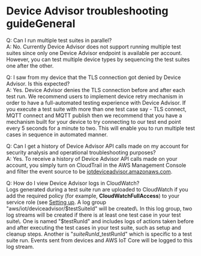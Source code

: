 # Device Advisor troubleshooting guide<a name="device-advisor-troubleshooting"></a>General

Q: Can I run multiple test suites in parallel?  
A: No\. Currently Device Advisor does not support running multiple test suites since only one Device Advisor endpoint is available per account\. However, you can test multiple device types by sequencing the test suites one after the other\.

Q: I saw from my device that the TLS connection got denied by Device Advisor\. Is this expected?  
A: Yes\. Device Advisor denies the TLS connection before and after each test run\. We recommend users to implement device retry mechanism in order to have a full\-automated testing experience with Device Advisor\. If you execute a test suite with more than one test case say \- TLS connect, MQTT connect and MQTT publish then we recommend that you have a mechanism built for your device to try connecting to our test end point every 5 seconds for a minute to two\. This will enable you to run multiple test cases in sequence in automated manner\.

Q: Can I get a history of Device Advisor API calls made on my account for security analysis and operational troubleshooting purposes?   
A: Yes\. To receive a history of Device Advisor API calls made on your account, you simply turn on CloudTrail in the AWS Management Console and filter the event source to be [iotdeviceadvisor\.amazonaws\.com](http://iotdeviceadvisor.amazonaws.com/)\.

Q: How do I view Device Advisor logs in CloudWatch?  
Logs generated during a test suite run are uploaded to CloudWatch if you add the required policy \(for example, **CloudWatchFullAccess**\) to your service role \(see [Setting up](device-advisor-setting-up.md#device-advisor-setting-up.title)\. A log group "aws/iot/deviceadvisor/$testSuiteId" will be created\. In this log group, two log streams will be created if there is at least  one test case in your test suite\. One is named "$testRunId" and includes logs of actions taken before and after executing the test cases in your test suite, such as setup and cleanup steps\. Another is "$suiteRunId\_$testRunId" which is specific to a test suite run\. Events sent from devices and AWS IoT Core will be logged to this log stream\.